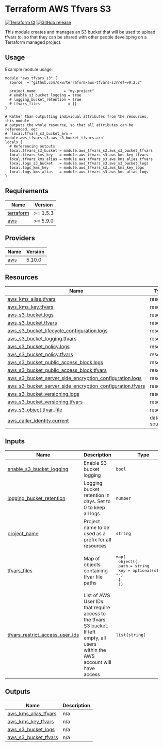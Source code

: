 # Terraform AWS Tfvars S3

[![Terraform CI](https://github.com/dxw/terraform-aws-tfvars-s3/actions/workflows/continuous-integration-terraform.yml/badge.svg?branch=main)](https://github.com/dxw/terraform-aws-tfvars-s3/actions/workflows/continuous-integration-terraform.yml?branch=main)
[![GitHub release](https://github.com/dxw/terraform-aws-tfvars-s3/releases)](https://github.com/dxw/terraform-aws-tfvars-s3/releases)

This module creates and manages an S3 bucket that will be used to upload tfvars
to, so that they can be shared with other people developing on a Terraform
managed project.

## Usage

Example module usage:

```hcl
module "aws_tfvars_s3" {
  source  = "github.com/dxw/terraform-aws-tfvars-s3?ref=v0.2.2"

  project_name             = "my-project"
  # enable_s3_bucket_logging = true
  # logging_bucket_retention = true
  # tfvars_files             = {}
}

# Rather than outputting individual attributes from the resources, this module
# outputs the whole resource, so that all attributes can be referenced, eg:
# `local.tfvars_s3_bucket_arn = module.aws_tfvars_s3.aws_s3_bucket_tfvars.arn`
locals {
  # Referencing outputs
  local.tfvars_s3_bucket = module.aws_tfvars_s3.aws_s3_bucket_tfvars
  local.tfvars_kms_key   = module.aws_tfvars_s3.aws_kms_key_tfvars
  local.tfvars_kms_alias = module.aws_tfvars_s3.aws_kms_alias_tfvars
  local.logs_s3_bucket   = module.aws_tfvars_s3.aws_s3_bucket_logs
  local.logs_kms_key     = module.aws_tfvars_s3.aws_kms_key_logs
  local.logs_kms_alias   = module.aws_tfvars_s3.aws_kms_alias_logs
}
```

<!-- BEGIN_TF_DOCS -->
## Requirements

| Name | Version |
|------|---------|
| <a name="requirement_terraform"></a> [terraform](#requirement\_terraform) | >= 1.5.3 |
| <a name="requirement_aws"></a> [aws](#requirement\_aws) | >= 5.9.0 |

## Providers

| Name | Version |
|------|---------|
| <a name="provider_aws"></a> [aws](#provider\_aws) | 5.10.0 |

## Resources

| Name | Type |
|------|------|
| [aws_kms_alias.tfvars](https://registry.terraform.io/providers/hashicorp/aws/latest/docs/resources/kms_alias) | resource |
| [aws_kms_key.tfvars](https://registry.terraform.io/providers/hashicorp/aws/latest/docs/resources/kms_key) | resource |
| [aws_s3_bucket.logs](https://registry.terraform.io/providers/hashicorp/aws/latest/docs/resources/s3_bucket) | resource |
| [aws_s3_bucket.tfvars](https://registry.terraform.io/providers/hashicorp/aws/latest/docs/resources/s3_bucket) | resource |
| [aws_s3_bucket_lifecycle_configuration.logs](https://registry.terraform.io/providers/hashicorp/aws/latest/docs/resources/s3_bucket_lifecycle_configuration) | resource |
| [aws_s3_bucket_logging.tfvars](https://registry.terraform.io/providers/hashicorp/aws/latest/docs/resources/s3_bucket_logging) | resource |
| [aws_s3_bucket_policy.logs](https://registry.terraform.io/providers/hashicorp/aws/latest/docs/resources/s3_bucket_policy) | resource |
| [aws_s3_bucket_policy.tfvars](https://registry.terraform.io/providers/hashicorp/aws/latest/docs/resources/s3_bucket_policy) | resource |
| [aws_s3_bucket_public_access_block.logs](https://registry.terraform.io/providers/hashicorp/aws/latest/docs/resources/s3_bucket_public_access_block) | resource |
| [aws_s3_bucket_public_access_block.tfvars](https://registry.terraform.io/providers/hashicorp/aws/latest/docs/resources/s3_bucket_public_access_block) | resource |
| [aws_s3_bucket_server_side_encryption_configuration.logs](https://registry.terraform.io/providers/hashicorp/aws/latest/docs/resources/s3_bucket_server_side_encryption_configuration) | resource |
| [aws_s3_bucket_server_side_encryption_configuration.tfvars](https://registry.terraform.io/providers/hashicorp/aws/latest/docs/resources/s3_bucket_server_side_encryption_configuration) | resource |
| [aws_s3_bucket_versioning.logs](https://registry.terraform.io/providers/hashicorp/aws/latest/docs/resources/s3_bucket_versioning) | resource |
| [aws_s3_bucket_versioning.tfvars](https://registry.terraform.io/providers/hashicorp/aws/latest/docs/resources/s3_bucket_versioning) | resource |
| [aws_s3_object.tfvar_file](https://registry.terraform.io/providers/hashicorp/aws/latest/docs/resources/s3_object) | resource |
| [aws_caller_identity.current](https://registry.terraform.io/providers/hashicorp/aws/latest/docs/data-sources/caller_identity) | data source |

## Inputs

| Name | Description | Type | Default | Required |
|------|-------------|------|---------|:--------:|
| <a name="input_enable_s3_bucket_logging"></a> [enable\_s3\_bucket\_logging](#input\_enable\_s3\_bucket\_logging) | Enable S3 bucket logging | `bool` | `true` | no |
| <a name="input_logging_bucket_retention"></a> [logging\_bucket\_retention](#input\_logging\_bucket\_retention) | Logging bucket retention in days. Set to 0 to keep all logs. | `number` | `30` | no |
| <a name="input_project_name"></a> [project\_name](#input\_project\_name) | Project name to be used as a prefix for all resources | `string` | n/a | yes |
| <a name="input_tfvars_files"></a> [tfvars\_files](#input\_tfvars\_files) | Map of objects containing tfvar file paths | <pre>map(<br>    object({<br>      path = string<br>      key  = optional(string, "")<br>      }<br>  ))</pre> | `{}` | no |
| <a name="input_tfvars_restrict_access_user_ids"></a> [tfvars\_restrict\_access\_user\_ids](#input\_tfvars\_restrict\_access\_user\_ids) | List of AWS User IDs that require access to the tfvars S3 bucket. If left empty, all users within the AWS account will have access | `list(string)` | `[]` | no |

## Outputs

| Name | Description |
|------|-------------|
| <a name="output_aws_kms_alias_tfvars"></a> [aws\_kms\_alias\_tfvars](#output\_aws\_kms\_alias\_tfvars) | n/a |
| <a name="output_aws_kms_key_tfvars"></a> [aws\_kms\_key\_tfvars](#output\_aws\_kms\_key\_tfvars) | n/a |
| <a name="output_aws_s3_bucket_logs"></a> [aws\_s3\_bucket\_logs](#output\_aws\_s3\_bucket\_logs) | n/a |
| <a name="output_aws_s3_bucket_tfvars"></a> [aws\_s3\_bucket\_tfvars](#output\_aws\_s3\_bucket\_tfvars) | n/a |
<!-- END_TF_DOCS -->
